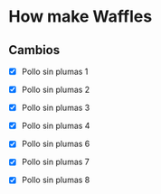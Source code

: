 # How make Waffles

## Cambios 

- [X] Pollo sin plumas 1
- [X] Pollo sin plumas 2
- [X] Pollo sin plumas 3
- [X] Pollo sin plumas 4
- [X] Pollo sin plumas 6
- [X] Pollo sin plumas 7
- [X] Pollo sin plumas 8



